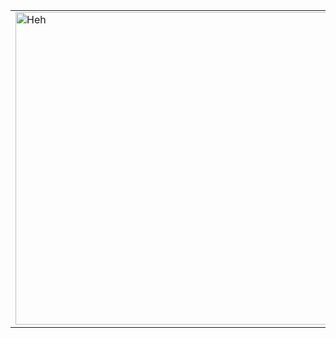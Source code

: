 <table>
  <tr>
    <td>
      <img src="https://ricedigital.co.uk/wp-content/uploads/2023/07/THUMBNAIL-6.png" alt="Heh" width="500">
    </td>
    <td>
      <b>Managed using GNU Stow</b><br>
      <pre>
git clone https://github.com/yourusername/dotfiles.git ~/.dots
cd ~/.dots
stow *
      </pre>
      <i>This will symlink all configs into your $HOME.<br>
      Use <code>stow -D *</code> to remove them.</i>
    </td>
  </tr>
</table>
